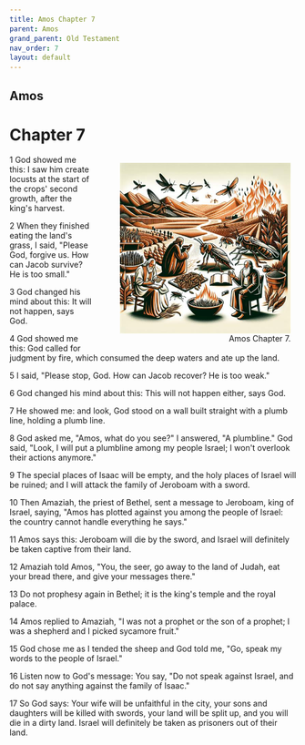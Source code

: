 ```yaml
---
title: Amos Chapter 7
parent: Amos
grand_parent: Old Testament
nav_order: 7
layout: default
---
```


## Amos

# Chapter 7

<figure style="float: right; margin-right: 10px;">
    <img src="/assets/Image/Amos/500/7.jpg" alt="Amos Chapter 7" style="width: 300px; height: 300px; float: right;padding-left: 10px;"/>
    <figcaption style="clear: both;text-align: right;">Amos Chapter 7.</figcaption>
</figure>
1 God showed me this: I saw him create locusts at the start of the crops' second growth, after the king's harvest.

2 When they finished eating the land's grass, I said, "Please God, forgive us. How can Jacob survive? He is too small."

3 God changed his mind about this: It will not happen, says God.

4 God showed me this: God called for judgment by fire, which consumed the deep waters and ate up the land.

5 I said, "Please stop, God. How can Jacob recover? He is too weak."

6 God changed his mind about this: This will not happen either, says God.

7 He showed me: and look, God stood on a wall built straight with a plumb line, holding a plumb line.

8 God asked me, "Amos, what do you see?" I answered, "A plumbline." God said, "Look, I will put a plumbline among my people Israel; I won't overlook their actions anymore."

9 The special places of Isaac will be empty, and the holy places of Israel will be ruined; and I will attack the family of Jeroboam with a sword.

10 Then Amaziah, the priest of Bethel, sent a message to Jeroboam, king of Israel, saying, "Amos has plotted against you among the people of Israel: the country cannot handle everything he says."

11 Amos says this: Jeroboam will die by the sword, and Israel will definitely be taken captive from their land.

12 Amaziah told Amos, "You, the seer, go away to the land of Judah, eat your bread there, and give your messages there."

13 Do not prophesy again in Bethel; it is the king's temple and the royal palace.

14 Amos replied to Amaziah, "I was not a prophet or the son of a prophet; I was a shepherd and I picked sycamore fruit."

15 God chose me as I tended the sheep and God told me, "Go, speak my words to the people of Israel."

16 Listen now to God's message: You say, "Do not speak against Israel, and do not say anything against the family of Isaac."

17 So God says: Your wife will be unfaithful in the city, your sons and daughters will be killed with swords, your land will be split up, and you will die in a dirty land. Israel will definitely be taken as prisoners out of their land.



